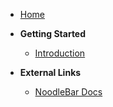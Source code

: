 - [Home](/)

- **Getting Started**
  - [Introduction](README.md)

- **External Links**
  - [NoodleBar Docs](../NoodleBar/)
